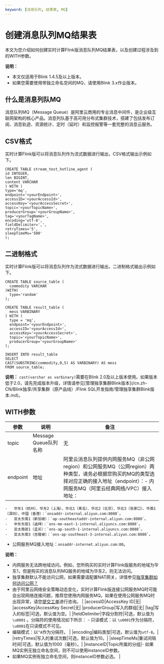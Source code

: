 ```yaml
---
keyword: [消息队列, 结果表, MQ]
---
```


# 创建消息队列MQ结果表

本文为您介绍如何创建实时计算Flink版消息队列MQ结果表，以及创建过程涉及到的WITH参数。

**说明：**

-   本文仅适用于Blink 1.4.5及以上版本。
-   如果您需要使用带独立命名空间的MQ，请使用Blink 3.x作业版本。

## 什么是消息列队MQ

消息队列MQ（Message Queue）是阿里云商用的专业消息中间件，是企业级互联网架构的核心产品。消息列队基于高可用分布式集群技术，搭建了包括发布订阅、消息轨迹、资源统计、定时（延时）和监控报警等一套完整的消息云服务。

## CSV格式

实时计算Flink版可以将消息队列作为流式数据进行输出，CSV格式输出示例如下。

```
CREATE TABLE stream_test_hotline_agent (
id INTEGER,
len BIGINT,
content VARCHAR
) WITH (
type='mq',
endpoint='<yourEndpoint>',
accessID='<yourAccessId>',
accessKey='<yourAccessSecret>',
topic='<yourTopicName>',
producerGroup='<yourGroupName>',
tag='<yourTagName>',
encoding='utf-8',
fieldDelimiter=',',
retryTimes='5',
sleepTimeMs='500'
);
```

## 二进制格式

实时计算Flink版可以将消息队列作为流式数据进行输出，二进制格式输出示例如下。

```
CREATE TABLE source_table (
  commodity VARCHAR
)WITH(
  type='random'
);

CREATE TABLE result_table (
  mess VARBINARY
) WITH (
  type = 'mq',
  endpoint='<yourEndpoint>',
  accessID='<yourAccessId>',
  accessKey='<yourAccessSecret>',
  topic='<yourTopicName>',
  producerGroup='<yourGroupName>'
);

INSERT INTO result_table
SELECT 
CAST(SUBSTRING(commodity,0,5) AS VARBINARY) AS mess   
FROM source_table;
```

**说明：** `cast(varchar as varbinary)`需要在Blink 2.0及以上版本使用。如果版本低于2.0，请先完成版本升级，详情请参见[管理独享集群Blink版本](/cn.zh-CN/Blink独享/共享集群（原产品线）/Flink SQL开发指南/管理独享集群Blink版本.md)。

## WITH参数

|参数|说明|备注|
|--|--|--|
|topic|Message Queue队列名称|无|
|endpoint|地址|阿里云消息队列提供内网服务MQ（非公网region）和公网服务MQ（公网region）两种类型，请务必根据您购买的MQ的类型选择对应正确的接入地址（endpoint）：-   内网服务MQ（阿里云经典网络/VPC）接入地址：
    -   华东1（杭州）、华东2（上海）、华北1（青岛）、华北2（北京）、华北3（张家口）、华南1（深圳）、中国（香港）：`onsaddr-internal.aliyun.com:8080`。
    -   亚太东南1（新加坡）：`ap-southeastaddr-internal.aliyun.com:8080`。
    -   中东东部1（迪拜）：`ons-me-east-1-internal.aliyuncs.com:8080`。
    -   亚太南部1（孟买）：`ons-ap-south-1-internal.aliyuncs.com:8080`。
    -   亚太东南3（吉隆坡）：`ons-ap-southeast-3-internal.aliyun.com:8080`。
-   公网服务MQ接入地址：`onsaddr-internet.aliyun.com:80`。

**说明：**

-   内网服务无法跨地域访问。例如，您所购买的实时计算Flink版服务的地域为华东1，但是购买的消息队列MQ服务的地域为华东2，则无法访问。
-   独享集群默认不能访问公网，如果需要请配置NAT网关，详情参见[独享集群如何访问公网？](/cn.zh-CN/Blink独享/共享集群（原产品线）/常见问题/如何使用.md)
-   由于阿里云网络安全策略动态变化，实时计算Flink版连接公网服务MQ时可能会出现网络连接问题，推荐您使用内网服务MQ。如果在使用公网服务MQ时出现异常，请您[提交工单](https://selfservice.console.aliyun.com/ticket/createIndex?accounttraceid=f7b76db740fa486baa4b63bd5848fbc1idrb)进行咨询。 |
|accessID|AccessKey ID|无|
|accessKey|AccessKey Secret|无|
|producerGroup|写入的群组|无|
|tag|写入的标签|可选，默认值为空。|
|fieldDelimiter|字段分割符|可选，默认值为`\u0001` 。分隔符的使用情况如下所示： -   只读模式：以 `\u0001`作为分隔符，`\u0001`在只读模式不可见。
-   编辑模式：以`^A`作为分隔符。 |
|encoding|编码类型|可选，默认值为`utf-8`。|
|retryTimes|写入的重试次数|可选，默认值为10。|
|sleepTimeMs|重试间隔时间|可选，默认值为1000（毫秒）。|
|instanceID|Topic所属的分组|-   如果MQ实例无独立命名空间，则不可以使用instanceID参数。
-   如果MQ实例有独立命名空间，则instanceID参数必选。 |

